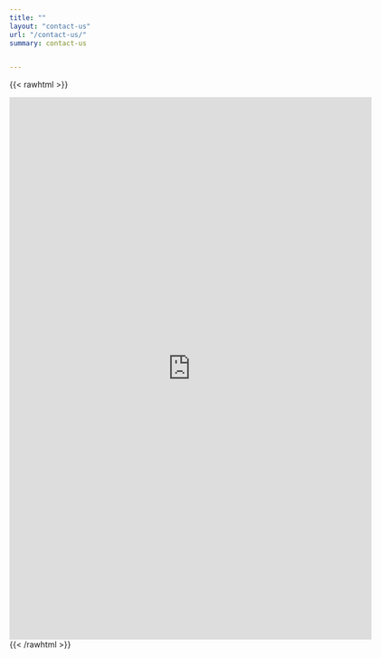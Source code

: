 ```yaml
---
title: ""
layout: "contact-us"
url: "/contact-us/"
summary: contact-us


---
```

{{< rawhtml >}}
<iframe src="https://docs.google.com/forms/d/e/1FAIpQLSdi99cqa6R0yiJ_HQ8WaxC-1lK7GrUiBXaIsVWHXkaF2HGePQ/viewform?embedded=true" width="640" height="959" frameborder="0" marginheight="0" marginwidth="0">Loading…</iframe>
{{< /rawhtml >}}